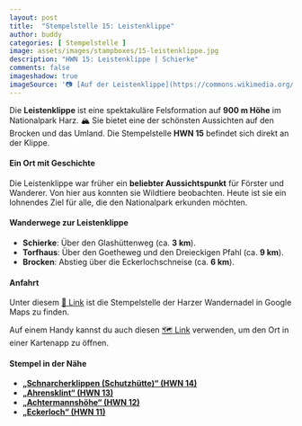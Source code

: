 ```yaml
---
layout: post
title:  "Stempelstelle 15: Leistenklippe"
author: buddy
categories: [ Stempelstelle ]
image: assets/images/stampboxes/15-leistenklippe.jpg
description: "HWN 15: Leistenklippe | Schierke"
comments: false
imageshadow: true
imageSource: '📷 [Auf der Leistenklippe](https://commons.wikimedia.org/wiki/File:Auf_der_Leistenklippe.JPG) von <a href="//commons.wikimedia.org/wiki/User:FrankBothe" title="User:FrankBothe">FrankBothe</a> unter Lizenz [CC BY-SA 4.0](https://creativecommons.org/licenses/by-sa/4.0)'
---
```


Die **Leistenklippe** ist eine spektakuläre Felsformation auf **900 m Höhe** im Nationalpark Harz. 🏔️ Sie bietet eine der schönsten Aussichten auf den Brocken und das Umland. Die Stempelstelle **HWN 15** befindet sich direkt an der Klippe.

#### Ein Ort mit Geschichte

Die Leistenklippe war früher ein **beliebter Aussichtspunkt** für Förster und Wanderer. Von hier aus konnten sie Wildtiere beobachten. Heute ist sie ein lohnendes Ziel für alle, die den Nationalpark erkunden möchten.

#### Wanderwege zur Leistenklippe

- **Schierke**: Über den Glashüttenweg (ca. **3 km**).
- **Torfhaus**: Über den Goetheweg und den Dreieckigen Pfahl (ca. **9 km**).
- **Brocken**: Abstieg über die Eckerlochschneise (ca. **6 km**).

#### Anfahrt

Unter diesem [📍 Link](https://www.google.com/maps/dir/?api=1&origin=&destination=51.77010%2C%2010.61715) ist die Stempelstelle der Harzer Wandernadel in Google Maps zu finden.

<div class="android-only">
  Auf einem Handy kannst du auch diesen 
  <a href="geo:51.77010,10.61715">🗺️ Link</a> 
  verwenden, um den Ort in einer Kartenapp zu öffnen.
  <p></p>
</div>

#### Stempel in der Nähe

- [**„Schnarcherklippen (Schutzhütte)“ (HWN 14)**](/stempelstelle-14-schnarcherklippe-schutzhuette)
- [**„Ahrensklint“ (HWN 13)**](/stempelstelle-13-ahrensklint)
- [**„Achtermannshöhe“ (HWN 12)**](/stempelstelle-12-achtermannshoehe)
- [**„Eckerloch“ (HWN 11)**](/stempelstelle-11-eckerloch)
